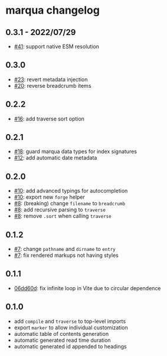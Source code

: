 # marqua changelog

## 0.3.1 - 2022/07/29

- [#41](https://github.com/ignatiusmb/marqua/pull/41): support native ESM resolution

## 0.3.0

- [#23](https://github.com/ignatiusmb/marqua/pull/23): revert metadata injection
- [#20](https://github.com/ignatiusmb/marqua/pull/20): reverse breadcrumb items

## 0.2.2

- [#16](https://github.com/ignatiusmb/marqua/pull/16): add traverse sort option

## 0.2.1

- [#18](https://github.com/ignatiusmb/marqua/pull/18): guard marqua data types for index signatures
- [#12](https://github.com/ignatiusmb/marqua/pull/12): add automatic date metadata

## 0.2.0

- [#10](https://github.com/ignatiusmb/marqua/pull/10): add advanced typings for autocompletion
- [#10](https://github.com/ignatiusmb/marqua/pull/10): export new `forge` helper
- [#8](https://github.com/ignatiusmb/marqua/pull/8): (breaking) change `filename` to `breadcrumb`
- [#8](https://github.com/ignatiusmb/marqua/pull/8): add recursive parsing to `traverse`
- [#8](https://github.com/ignatiusmb/marqua/pull/8): remove `.sort` when calling `traverse`

## 0.1.2

- [#7](https://github.com/ignatiusmb/marqua/pull/7): change `pathname` and `dirname` to `entry`
- [#7](https://github.com/ignatiusmb/marqua/pull/7): fix rendered markups not having styles

## 0.1.1

- [06dd60d](06dd60d9eddf6c0125f91088117f21119b66f71a): fix infinite loop in Vite due to circular dependence

## 0.1.0

- add `compile` and `traverse` to top-level imports
- export `marker` to allow individual customization
- automatic table of contents generation
- automatic generated read time duration
- automatic generated id appended to headings
